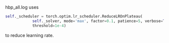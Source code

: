 hbp_all.log uses 
```python
self._scheduler = torch.optim.lr_scheduler.ReduceLROnPlateau(
            self._solver, mode='max', factor=0.1, patience=5, verbose=True,
            threshold=1e-4)
```
to reduce learning rate.
